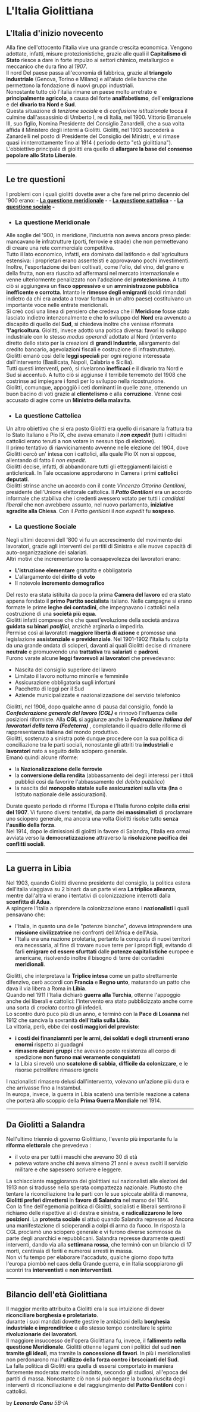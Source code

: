 # L'Italia Giolittiana
## L'Italia d'inizio novecento

Alla fine dell'ottocento l'italia vive una grande crescita economica. Vengono adottate, infatti,  misure protezionistiche, grazie alle quali il **Capitalismo di Stato** riesce a dare in forte impulzo ai settori chimico, metallurgico e meccanico che dura fino al *1907*.<br>
Il nord Del paese passa all'economia di fabbrica, grazie al **triangolo industriale** (Genova, Torino e Milano) e all'aiuto delle banche che permettono la fondazione di nuovi gruppi industriali.<br>
Nonostante tutto ciò l'italia rimane un paese molto arretrato e **principalmente agricolo**, a causa del forte **analfabetismo**, dell'**emigrazione** e del **divario tra Nord e Sud**.<br>
Questa situazione di *tenzione sociale* e di *confusione istituzionale* tocca il culmine dall'assassinio di Umberto I, re di Italia, nel 1900. Vittorio Emanuele III, suo figlio, Nomina Presidente del Consiglio Zanardelli, che a sua volta affida il Ministero degli interni a Giolitti. Giolitti, nel 1903 succederà a Zanardelli nel posto di Presidente del Consiglio dei Ministri, e vi rimase quasi ininterrottamente fino al 1914 ( periodo detto "età giolittiana"). L'obbiettivo principale di giolitti era quello di **allargare la base del consenso popolare allo Stato Liberale**.

---

## Le tre questioni
I problemi con i quali giolitti dovette aver a che fare nel primo decennio del '900 erano: 
**- [La questione meridionale](#meridionale) -**
**- [La questione cattolica](#cattolica) -** 
**- [La questione sociale](#sociale) -** 

- ###  <a id="meridionale"></a>  La questione Meridionale
Alle soglie del '900, in meridione, l'industria non aveva ancora preso piede: mancavano le infratrutture (porti, ferrovie e strade) che non permettevano di creare una rete commerciale competitiva.<br>
Tutto il lato economico, infatti, era dominato dal latifondo e dall'agricultura estensiva: i proprietari erano assenteisti e approvavano pochi investimenti. Inoltre, l'esportazione dei beni coltivati, come l'olio, del vino, del grano e della frutta, non era riuscito ad affermarsi nel mercato internazionale e venne ulteriormente penalizzato non l'adozione del **protezionismo**. A tutto ciò si aggiungeva un **fisco oppressivo** e un **amministrazone pubblica inefficente e corrotta**. 
Intanto le **rimesse degli emigranti** (soldi rimandati indietro da chi era andato a trovar fortuna in un altro paese) costituivano un importante voce nelle entrate meridionali.<br>
Si creò così una linea di pensiero che credeva che il **Meridione** fosse stato lasciato indietro intenzonalmente e che lo sviluppo del **Nord** era avvenuto a discapito di quello del **Sud**, si chiedeva inoltre che venisse riformata **'l'agricoltura**.
Giolitti, invece adottò una poitica diversa: favorì lo sviluppo industriale con lo stesso *modus operandi* adottato al Nord (intervento diretto dello stato per la creazioni di **grandi Industrie**, allargamento del credito bancario, agevolazioni fiscali e costruzione di infrastruttutre).<br>
Giolitti emanò così delle **leggi speciali** per ogni regione interessata dall'intervento (Basilicata, Napoli, Calabria e Sicilia).<br>
Tutti questi interventi, però, si rivelarono **inefficaci** e il divario tra Nord e Sud si accentuò. A tutto ciò si aggiunse il terribile terremoto del 1908 che costrinse ad impiegare i fondi per lo sviluppo nella ricostruzione.<br>
Giolitti, comunque, appoggiò i ceti dominanti in quelle zone, ottenendo un buon bacino di voti grazie al **clientelismo** e alla **corruzione**. Venne così accusato di agire come un **Ministro della malavita**. 

- ###  <a id="cattolica"></a>  La questione Cattolica
Un altro obiettivo che si era posto Giolitti era quello di risanare la frattura tra lo Stato Italiano e Pio IX, che aveva emanato il ***non expedit*** (tutti i cittadini cattolici erano tenuti a non votare in nessun tipo di elezione).<br>
Il primo tentativo di riavvicinamento avvenne nelle elezione del 1904, dove Giolitti cercò un' intesa con i cattolici, alla quale Pio IX non si oppose, allentando di fatto il *non expedit*.<br>
Giolitti decise, infatti, di abbandonare tutti gli etteggiamenti laicisti e anticlericali. In Tale occasione approdarono in Camera i primi **cattolici deputati**.<br>
Giolitti strinse anche un accordo con il conte *Vincenzo Ottorino Gentiloni*, presidente dell'Unione elettorale cattolica. Il ***Patto Gentiloni*** era un accordo informale che stabiliva che i credenti avessero votato per tutti i *candidati liberali* che non avrebbero assunto, nel nuovo parlamento, **iniziative sgradite alla Chiesa**. Con il *Patto gentiloni* il *non expedit* fu **sospeso**. 


- ###  <a id="sociale"></a>  La questione Sociale
Negli ultimi decenni dell '800 vi fu un accrescimento del movimento dei lavoratori, grazie agli interventi dei partiti di Sinistra e alle nuove capacità di auto-organizzazione dei salariati.<br>
Altri motivi che incrementarono la consapevolezza dei lavoratori erano:
- **L'istruzione elementare** gratutita e obbligatoria
- L'allargamento del **diritto di voto**
- Il notevole **incremento demografico**

Del resto era stata istituita da poco la prima **Camera del lavoro** ed era stato appena fondato il **primo Partito socialista** italiano. Nelle campagne si erano formate le prime **leghe dei contadini**, che impegnavano i cattolici nella costruzione di una **società più equa**.<br>
Giolitti infatti comprese che che quest'evoluzione della società andava **guidata su binari *pacifici***, anzichè arginarla o impedirla.<br>
Permise così ai lavoratoti **maggiore libertà di azione** e promosse una legislazione **assistenziale** e **previdenziale**.
Nel 1901-1902 l'Italia fu colpita da una grande ondata di scioperi, davanti ai quali Giolitti decise di rimanere **neutrale** e promuovendo una **trattativa** tra **salariati** e **padroni**.<br>
Furono varate alcune **leggi favorevoli ai lavoratori** che prevedevano:
- Nascita del consiglio superiore del lavoro
- Limitato il lavoro notturno minorile e femminile
- Assicurazione obbligatoria sugli infortuni 
- Pacchetto di leggi per il Sud
- Aziende municipalizzate e nazionalizzazione del servizio telefonico

Giolitti, nel 1906, dopo qualche anno di pausa dal consiglio, fondò la ***Confederazione generale del lavoro (CGL)*** e rinnovò l'influenza delle posizioni riformiste. Alla **CGL** si aggiunze anche la ***Federazione italiana del lavoratori della terra (Fedeterra)*** , completando il quadro delle riforme di rappresentanza italiana del mondo produttivo. <br>
Giolitti, sostenuto a sinistra potè dunque procedere con la sua politica di conciliazione tra le parti sociali, nonostante gli attriti tra **industriali** e **lavoratori** nato a seguito dello sciopero generale.<br>
Emanò quindi alcune riforme:
- la **Nazionalizzazione delle ferrovie**
- la **conversione della rendita** (abbassamento dei degli interessi per i titoli pubblici così da favorire l'abbassamento del *debito pubblico*)
- la nascita del **monopolio statale sulle assicurazioni sulla vita** (**Ina** o Istituto nazionale delle assicurazioni).

Durate questo periodo di riforme l'Europa e l'Italia furono colpite dalla **crisi del 1907**. Vi furono diversi tentativi, da parte dei **massimalisti** di proclamare uno sciopero generale, ma ancora una volta Giolitti risolse tutto **senza l'ausilio della forza**.<br>
Nel 1914, dopo le dimissioni di giolitti in favore di Salandra, l'Italia era ormai avviata verso la **democratizzazione** attraverso la **risoluzione pacifica dei conflitti sociali**.

---

## La guerra in Libia
Nel 1903, quando Giolitti divenne presidente del consiglio, la politica estera dell'italia viaggiava su 2 binari: da un parte vi era **La triplice alleanza**, mentre dall'altra vi erano i tentativi di colonizzazione interrotti dalla **sconfitta di Adua**.<br>
A spingere l'Italia a riprendere la colonizzazione erano i **nazionalisti** i quali pensavano che:
- l'Italia, in quanto una delle "potenze bianche", doveva intraprendere una **missione civilizzatrice** nei confronti dell'Africa e dell'Asia.
- l'Italia era una nazione proletaria, pertanto la conquista di nuovi territori era necessaria, al fine di trovare nuove terre per i propri figli, evitando di farli **emigrare ed essere sfurttati** dalle **potenze capitalistiche** europee e americane, risolvendo inoltre il bisogno di terre dei contadini **meridionali**.

Giolitti, che interpretava la **Triplice intesa** come un patto strettamente difenzivo, cerò accordi con  **Francia** e **Regno unto**, maturando un patto che dava il via libera a Roma in **Libia**.<br>
Quando nel 1911 l'Italia dichiarò **guerra alla Turchia**, ottenne l'appoggio anche dei liberali e cattolici: l'intervento era stato pubblicizzato anche come una sorta di *crociata* contro gli infedeli.<br>
Lo scontro durò puco più di un anno, e terminò con la **Pace di Losanna** nel 1912 che sanciva la sovranità **dell'italia sulla Libia**. <br>
La vittoria, però, ebbe dei **costi maggiori del previsto**:
- **i costi dei finanziamnti per le armi, dei soldati e degli strumenti erano enormi** rispetto ai guadagni
- **rimasero alcuni gruppi** che avevano posto resistenza all corpo di spedizione **non furono mai veramente conquistati**
- la Libia si revelò uno **scatolone di sabbia**, **difficile da colonizzare**, e le risorse petrolifere rimasero ignote 

I nazionalisti rimasero delusi dall'intervento, volevano un'azione più dura e che arrivasse fino a Instambul.<br>
In europa, invece, la guerra in Libia scatenò una terribile reazione a catena che porterà allo scoppio della **Prima Guerra Mondiale** nel 1914.

---

## Da Giolitti a Salandra
Nell'ultimo triennio di governo Giolittiano, l'evento più importante fu la **riforma elettorale** che prevedeva :
- il voto era per tutti i maschi che avevano 30 di età
- poteva votare anche chi aveva almeno 21 anni e aveva svolti il servizio militare e che sapessero scrivere e leggere.

La schiacciante maggioranza dei giolittiani sui nazionalisti alle elezioni del 1913 non si tradusse nella sperata compattezza nazionale. Piuttosto che tentare la riconciliazione tra le parti con le sue spiccate abilità di manovra, **Giolitti preferì dimettersi** in **favore di Salandra** nel marso del 1914.<br>
Con la fine dell'egemonia politica di Giolitti, socialisti e liberali sentirono il richiamo delle rispettive ali di destra e sinistra, e **radicalizzarono le loro posizioni**. 
La **protesta sociale** si attuò quando Salandra represse ad Ancona una manifestazione di scioperandi a colpi di arma da fuoco. In risposta la CGL proclamò uno sciopero generale e vi furono diverse sommosse da parte degli anarchici e repubblicani. Salandra represse duramente questi interventi, dando via alla **settimana rossa**, che terminò con un bilancio di 17 morti, centinaia di feriti e numerosi arresti in massa.<br>
Non vi fu tempo per elaborare l'accaduto, qualche giorno dopo tutta l'europa piombò nel caos della Grande guerra, e in Italia scoppiarono gli scontri tra **interventisti** e **non interventisti**.

---

## Bilancio dell'età Giolittiana
Il maggior merito attribuito a Giolitti era la sua intuizione di dover **riconciliare borghesia e proletariato**.<br>
durante i suoi mandati dovette gestire le ambizioni della **borghesia industriale e imprenditrice** e allo stesso tempo controllare le spinte **rivoluzionarie dei lavoratori**.<br>
Il maggiore insuccesso dell'opera Giolittiana fu, invece, il **fallimento nella questione Meridionale**. Giolitti ottenne legami con i politici del sud **non tramite gli ideali**, ma tramite la **concessione di favori**. In più i meridionalisti non perdonarono mai **l'utilizzo della forza contro i brsccianti del Sud**.<br>
La falla politica di Giolitti era quella di essersi comportato in maniera fortemente moderata: metodo inadatto, secondo gli studiosi, all'epoca dei partiti di massa. Nonostante ciò non si può negare la buona riuscita degli interventi di riconciliazione e del raggiungimento del **Patto Gentiloni** con i cattolici.


by ***Leonardo Canu*** *5B-IA*